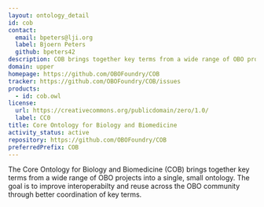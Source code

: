 ```yaml
---
layout: ontology_detail
id: cob
contact:
  email: bpeters@lji.org
  label: Bjoern Peters
  github: bpeters42
description: COB brings together key terms from a wide range of OBO projects to improve interoperability.
domain: upper
homepage: https://github.com/OBOFoundry/COB
tracker: https://github.com/OBOFoundry/COB/issues
products:
  - id: cob.owl
license:
  url: https://creativecommons.org/publicdomain/zero/1.0/
  label: CC0
title: Core Ontology for Biology and Biomedicine
activity_status: active
repository: https://github.com/OBOFoundry/COB
preferredPrefix: COB
---
```


The Core Ontology for Biology and Biomedicine (COB) brings together key terms from a wide range of OBO projects into a single, small ontology. The goal is to improve interoperabilty and reuse across the OBO community through better coordination of key terms.
